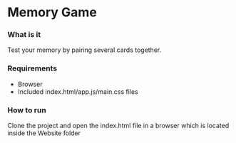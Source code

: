 # Memory Game

### What is it
Test your memory by pairing several cards together.

### Requirements
+ Browser
+ Included index.html/app.js/main.css files

### How to run
Clone the project and open the index.html file in a browser which is located inside the Website folder
